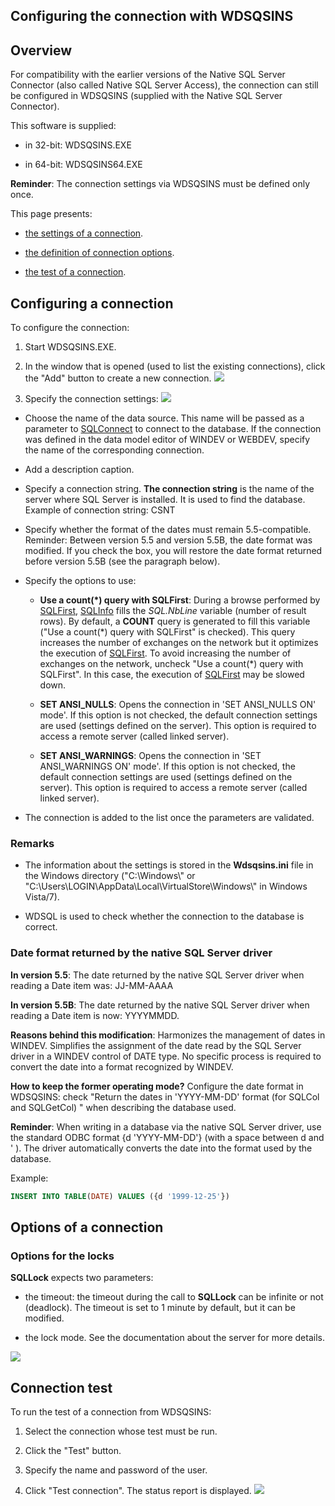 


## Configuring the connection with WDSQSINS
			



<a name="NOTE1"></a>
<a name="NOTE1_1"></a>


## Overview
<a name="overview_ELTTEXTE000180"></a>
For compatibility with the earlier versions of the Native SQL Server Connector (also called Native SQL Server Access), the connection can still be configured in WDSQSINS (supplied with the Native SQL Server Connector).

This software is supplied: 

- in 32-bit: WDSQSINS.EXE

- in 64-bit: WDSQSINS64.EXE




**Reminder**: The connection settings via WDSQSINS must be defined only once.

This page presents:

- [the settings of a connection](#NOTE2_1).

- [the definition of connection options](#NOTE3_1).

- [the test of a connection](#NOTE4_1).




<a name="NOTE2"></a>
<a name="NOTE2_1"></a>


## Configuring a connection
<a name="configuring_connection_ELTTEXTE000204"></a>
To configure the connection:

1. Start WDSQSINS.EXE.

2. In the window that is opened (used to list the existing connections), click the "Add" button to create a new connection. 
![](https://doc.pcsoft.fr/en-US/images/image.awp?langid=3&name=Parametrage_1.gif)


3. Specify the connection settings: 
![](https://doc.pcsoft.fr/en-US/images/image.awp?langid=3&name=Connexion_1.gif)





- Choose the name of the data source. This name will be passed as a parameter to [SQLConnect](../WDLang4/3072005.md) to connect to the database. If the connection was defined in the data model editor of WINDEV or WEBDEV, specify the name of the corresponding connection.

- Add a description caption.

- Specify a connection string. **The connection string** is the name of the server where SQL Server is installed. It is used to find the database. Example of connection string: CSNT

- Specify whether the format of the dates must remain 5.5-compatible. 
	Reminder: Between version 5.5 and version 5.5B, the date format was modified. If you check the box, you will restore the date format returned before version 5.5B (see the paragraph below).

- Specify the options to use:

	- **Use a count(\*) query with SQLFirst**: During a browse performed by [SQLFirst](../WDLang4/3072017.md), [SQLInfo](../WDLang4/3072028.md) fills the *SQL.NbLine* variable (number of result rows). 
			By default, a **COUNT** query is generated to fill this variable ("Use a count(\*) query with SQLFirst" is checked). This query increases the number of exchanges on the network but it optimizes the execution of [SQLFirst](../WDLang4/3072017.md). 
			To avoid increasing the number of exchanges on the network, uncheck "Use a count(\*) query with SQLFirst". In this case, the execution of [SQLFirst](../WDLang4/3072017.md) may be slowed down.

	- **SET ANSI_NULLS**: Opens the connection in 'SET ANSI_NULLS ON' mode'. If this option is not checked, the default connection settings are used (settings defined on the server). This option is required to access a remote server (called linked server).

	- **SET ANSI_WARNINGS**: Opens the connection in 'SET ANSI_WARNINGS ON' mode'. If this option is not checked, the default connection settings are used (settings defined on the server). This option is required to access a remote server (called linked server).




- The connection is added to the list once the parameters are validated.



<a name="NOTE2_2"></a>


### Remarks
<a name="remarks_ELTPARAGRAPHE000082"></a>

- The information about the settings is stored in the **Wdsqsins.ini** file in the Windows directory ("C:\\Windows\\" or "C:\\Users\\LOGIN\\AppData\\Local\\VirtualStore\\Windows\\" in Windows Vista/7).

- WDSQL is used to check whether the connection to the database is correct.



<a name="NOTE2_3"></a>


### Date format returned by the native SQL Server driver
<a name="date_format_returned_the_native_sql_server_driver_ELTPARAGRAPHE000090"></a>

**In version 5.5**: The date returned by the native SQL Server driver when reading a Date item was: JJ-MM-AAAA

**In version 5.5B**: The date returned by the native SQL Server driver when reading a Date item is now: YYYYMMDD.

**Reasons behind this modification**: Harmonizes the management of dates in WINDEV. Simplifies the assignment of the date read by the SQL Server driver in a WINDEV control of DATE type. No specific process is required to convert the date into a format recognized by WINDEV.

**How to keep the former operating mode?**
Configure the date format in WDSQSINS: check "Return the dates in 'YYYY-MM-DD' format (for SQLCol and SQLGetCol) " when describing the database used.

**Reminder**: When writing in a database via the native SQL Server driver, use the standard ODBC format {d 'YYYY-MM-DD'} (with a space between d and ' ). The driver automatically converts the date into the format used by the database.

Example:


```sql
INSERT INTO TABLE(DATE) VALUES ({d '1999-12-25'})
```


<a name="NOTE3"></a>
<a name="NOTE3_1"></a>


## Options of a connection
<a name="options_connection_ELTTEXTE000240"></a>


### Options for the locks
<a name="options_for_the_locks_ELTPARAGRAPHE000113"></a>

**SQLLock** expects two parameters:

- the timeout: the timeout during the call to **SQLLock** can be infinite or not (deadlock). The timeout is set to 1 minute by default, but it can be modified.

- the lock mode. See the documentation about the server for more details.



![](https://doc.pcsoft.fr/en-US/images/image.awp?langid=3&name=options_1.gif)


<a name="NOTE4"></a>
<a name="NOTE4_1"></a>


## Connection test
<a name="connection_test_ELTTEXTE000264"></a>
To run the test of a connection from WDSQSINS:

1. Select the connection whose test must be run.

2. Click the "Test" button.

3. Specify the name and password of the user.

4. Click "Test connection". The status report is displayed. 
![](https://doc.pcsoft.fr/en-US/images/image.awp?langid=3&name=test_1.gif)






